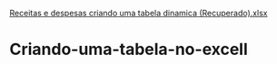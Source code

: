 [Receitas e despesas criando uma tabela dinamica (Recuperado).xlsx](https://github.com/user-attachments/files/18255175/Receitas.e.despesas.criando.uma.tabela.dinamica.Recuperado.xlsx)
# Criando-uma-tabela-no-excell

